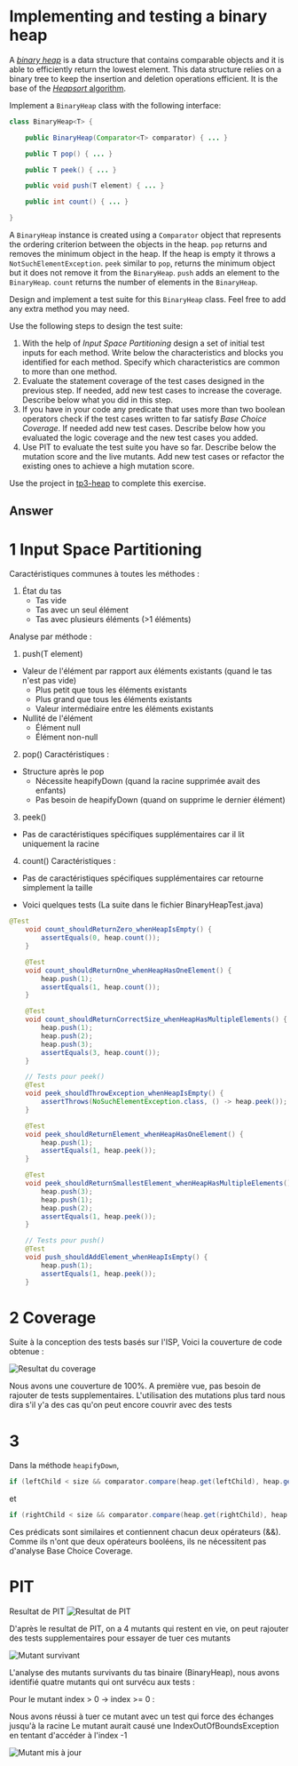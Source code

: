 # Implementing and testing a binary heap

A [*binary heap*](https://en.wikipedia.org/wiki/Binary_heap) is a data structure that contains comparable objects and it is able to efficiently return the lowest element.
This data structure relies on a binary tree to keep the insertion and deletion operations efficient. It is the base of the [*Heapsort* algorithm](https://en.wikipedia.org/wiki/Heapsort).

Implement a `BinaryHeap` class with the following interface:

```java
class BinaryHeap<T> {

    public BinaryHeap(Comparator<T> comparator) { ... }

    public T pop() { ... }

    public T peek() { ... }

    public void push(T element) { ... }

    public int count() { ... }

}
```

A `BinaryHeap` instance is created using a `Comparator` object that represents the ordering criterion between the objects in the heap.
`pop` returns and removes the minimum object in the heap. If the heap is empty it throws a `NotSuchElementException`.
`peek` similar to `pop`, returns the minimum object but it does not remove it from the `BinaryHeap`.
`push` adds an element to the `BinaryHeap`.
`count` returns the number of elements in the `BinaryHeap`.

Design and implement a test suite for this `BinaryHeap` class.
Feel free to add any extra method you may need.

Use the following steps to design the test suite:

1. With the help of *Input Space Partitioning* design a set of initial test inputs for each method. Write below the characteristics and blocks you identified for each method. Specify which characteristics are common to more than one method.
2. Evaluate the statement coverage of the test cases designed in the previous step. If needed, add new test cases to increase the coverage. Describe below what you did in this step.
3. If you have in your code any predicate that uses more than two boolean operators check if the test cases written to far satisfy *Base Choice Coverage*. If needed add new test cases. Describe below how you evaluated the logic coverage and the new test cases you added.
4. Use PIT to evaluate the test suite you have so far. Describe below the mutation score and the live mutants. Add new test cases or refactor the existing ones to achieve a high mutation score.

Use the project in [tp3-heap](../code/tp3-heap) to complete this exercise.

## Answer

# 1 Input Space Partitioning

Caractéristiques communes à toutes les méthodes :
1. État du tas
   - Tas vide
   - Tas avec un seul élément
   - Tas avec plusieurs éléments (>1 éléments)

Analyse par méthode :

1. push(T element)
- Valeur de l'élément par rapport aux éléments existants (quand le tas n'est pas vide)
  * Plus petit que tous les éléments existants
  * Plus grand que tous les éléments existants
  * Valeur intermédiaire entre les éléments existants
- Nullité de l'élément
  * Élément null
  * Élément non-null

2. pop()
Caractéristiques :
- Structure après le pop
  * Nécessite heapifyDown (quand la racine supprimée avait des enfants)
  * Pas besoin de heapifyDown (quand on supprime le dernier élément)

3. peek()
- Pas de caractéristiques spécifiques supplémentaires car il lit uniquement la racine

4. count()
Caractéristiques :
- Pas de caractéristiques spécifiques supplémentaires car retourne simplement la taille


- Voici quelques tests (La suite dans le fichier BinaryHeapTest.java)

```java
@Test
    void count_shouldReturnZero_whenHeapIsEmpty() {
        assertEquals(0, heap.count());
    }

    @Test
    void count_shouldReturnOne_whenHeapHasOneElement() {
        heap.push(1);
        assertEquals(1, heap.count());
    }

    @Test
    void count_shouldReturnCorrectSize_whenHeapHasMultipleElements() {
        heap.push(1);
        heap.push(2);
        heap.push(3);
        assertEquals(3, heap.count());
    }

    // Tests pour peek()
    @Test
    void peek_shouldThrowException_whenHeapIsEmpty() {
        assertThrows(NoSuchElementException.class, () -> heap.peek());
    }

    @Test
    void peek_shouldReturnElement_whenHeapHasOneElement() {
        heap.push(1);
        assertEquals(1, heap.peek());
    }

    @Test
    void peek_shouldReturnSmallestElement_whenHeapHasMultipleElements() {
        heap.push(3);
        heap.push(1);
        heap.push(2);
        assertEquals(1, heap.peek());
    }

    // Tests pour push()
    @Test
    void push_shouldAddElement_whenHeapIsEmpty() {
        heap.push(1);
        assertEquals(1, heap.peek());
    }
```


# 2 Coverage

Suite à la conception des tests basés sur l'ISP, Voici la couverture de code obtenue :

![Resultat du coverage](../images/coverage%20heap.PNG)

Nous avons une couverture de 100%. A première vue, pas besoin de rajouter de tests supplementaires. L'utilisation des mutations plus tard nous dira s'il y'a des cas qu'on peut encore couvrir avec des tests


# 3


Dans la méthode `heapifyDown`,
```java
if (leftChild < size && comparator.compare(heap.get(leftChild), heap.get(smallest)) < 0)
```
et
```java
if (rightChild < size && comparator.compare(heap.get(rightChild), heap.get(smallest)) < 0)
```

Ces prédicats sont similaires et contiennent chacun deux opérateurs (&&). Comme ils n'ont que deux opérateurs booléens, ils ne nécessitent pas d'analyse Base Choice Coverage.



# PIT

Resultat de PIT
![Resultat de PIT](../images/pit%20heap.PNG)

D'après le resultat de PIT, on a 4 mutants qui restent en vie, on peut rajouter des tests supplementaires pour essayer de tuer ces mutants

![Mutant survivant](../images/mutant%20heap.PNG)

L'analyse des mutants survivants du tas binaire (BinaryHeap), nous avons identifié quatre mutants qui ont survécu aux tests :

Pour le mutant index > 0 → index >= 0 :

Nous avons réussi à tuer ce mutant avec un test qui force des échanges jusqu'à la racine
Le mutant aurait causé une IndexOutOfBoundsException en tentant d'accéder à l'index -1

![Mutant mis à jour](../images/mutant%202%20heap.PNG)



